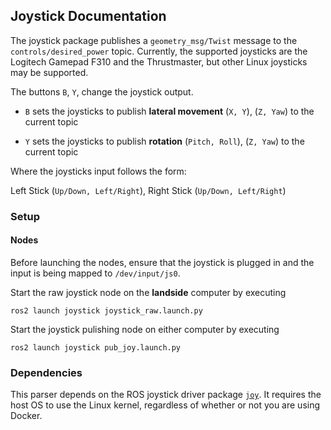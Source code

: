 ## Joystick Documentation

The joystick package publishes a `geometry_msg/Twist` message to the `controls/desired_power` topic. Currently, the supported joysticks are the Logitech Gamepad F310 and the Thrustmaster, but other Linux joysticks may be supported.

The buttons `B`, `Y`, change the joystick output.
 
 * `B` sets the joysticks to publish **lateral movement** (`X, Y`), (`Z, Yaw`) to the current topic
 
 * `Y` sets the joysticks to publish **rotation** (`Pitch, Roll`), (`Z, Yaw`) to the current topic
 
Where the joysticks input follows the form:
 
Left Stick (`Up/Down, Left/Right`), Right Stick (`Up/Down, Left/Right`)

### Setup

#### Nodes
Before launching the nodes, ensure that the joystick is plugged in and the input is being mapped to `/dev/input/js0`. 

Start the raw joystick node on the **landside** computer by executing

`
ros2 launch joystick joystick_raw.launch.py
`

Start the joystick pulishing node on either computer by executing 

`
ros2 launch joystick pub_joy.launch.py
`

### Dependencies

This parser depends on the ROS joystick driver package [`joy`](http://wiki.ros.org/joy). It requires the host OS to use the Linux kernel, regardless of whether or not you are using Docker.
